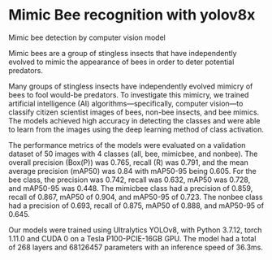 # Mimic Bee recognition with yolov8x

Mimic bee detection by computer vision model

Mimic bees are a group of stingless insects that have independently evolved to mimic the appearance of bees in order to deter potential predators.

Many groups of stingless insects have independently evolved mimicry of bees to fool would-be predators. To investigate this mimicry, we trained artificial intelligence (AI) algorithms—specifically, computer vision—to classify citizen scientist images of bees, non-bee insects, and bee mimics. The models achieved high accuracy in detecting the classes and were able to learn from the images using the deep learning method of class activation.

The performance metrics of the models were evaluated on a validation dataset of 50 images with 4 classes (all, bee, mimicbee, and nonbee). The overall precision (Box(P)) was 0.765, recall (R) was 0.791, and the mean average precision (mAP50) was 0.84 with mAP50-95 being 0.605. For the bee class, the precision was 0.742, recall was 0.632, mAP50 was 0.728, and mAP50-95 was 0.448. The mimicbee class had a precision of 0.859, recall of 0.867, mAP50 of 0.904, and mAP50-95 of 0.723. The nonbee class had a precision of 0.693, recall of 0.875, mAP50 of 0.888, and mAP50-95 of 0.645.

Our models were trained using Ultralytics YOLOv8, with Python 3.7.12, torch 1.11.0 and CUDA 0 on a Tesla P100-PCIE-16GB GPU. The model had a total of 268 layers and 68126457 parameters with an inference speed of 36.3ms.

